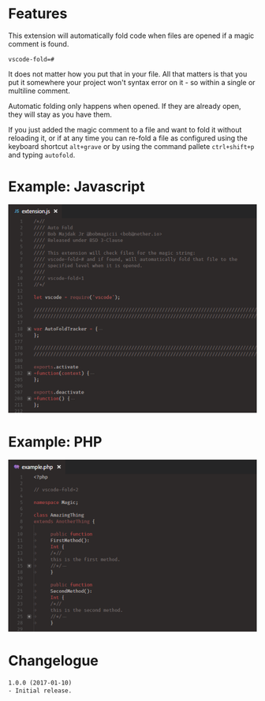 # Features

This extension will automatically fold code when files are opened if a magic
comment is found.

	vscode-fold=#

It does not matter how you put that in your file. All that matters is that you
put it somewhere your project won't syntax error on it - so within a single
or multiline comment.

Automatic folding only happens when opened. If they are already open, they will
stay as you have them.

If you just added the magic comment to a file and want to fold it without
reloading it, or if at any time you can re-fold a file as configured using the
keyboard shortcut `alt+grave` or by using the command pallete `ctrl+shift+p`
and typing `autofold`.

# Example: Javascript

![Javascript](images/example-js.png)

# Example: PHP

![Javascript](images/example-php.png)

# Changelogue

```
1.0.0 (2017-01-10)
- Initial release.
```
